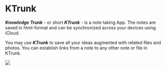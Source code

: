 # KTrunk

<span class="en">***Knowledge Trunk*** - or short ***KTrunk*** - is a note taking App. The notes are saved in html-format and can be synchronized across your devices using iCloud.</span>

<span class="en">You may use ***KTrunk*** to save all your ideas augmented with related files and photos. You can establish links from a note to any other note or file in KTrunk.</span>

[](/home/KTrunk/SampleNote.png)
<img src="/home/KTrunk/SampleNote.png">
